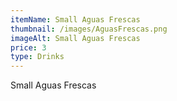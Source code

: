 ```yaml
---
itemName: Small Aguas Frescas
thumbnail: /images/AguasFrescas.png
imageAlt: Small Aguas Frescas
price: 3
type: Drinks
---
```

Small Aguas Frescas